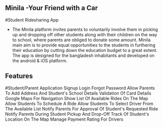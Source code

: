 ## Minila -Your Friend with a Car
#Student Ridesharing App
<br />
- The Minila platform invites parents to voluntarily involve them in picking up and dropping off other students along with their children on the way to school, where parents are obliged to donate some amount. Minila main aim is to provide equal opportunities to the students in furthering their education by cutting down the education budget to a great extent. The app is designed for the bangladesh inhabitants and developed on the android & iOS platform. 

## Features
#Student/Parent Application
Signup
Login
Forgot Password
Allow Parents To Add Address And Student's School Details
Validation Of Card Details
Google Maps For Navigation
Show List Of Available Rides On The Map
Allow Students To Schedule A Ride
Allow Students To Select Driver From The Available List
Notify Parents For Approval Of Student's Requested Ride
Notify Parents During Student Pickup And Drop-Off
Track Of Student's Location On The Map
Manage Payment 
Rating For Drivers
